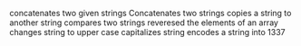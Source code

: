 concatenates two given strings
Concatenates two strings
copies a string to another string
compares two strings
reveresed the elements of an array
changes string to upper case
capitalizes string
encodes a string into 1337
